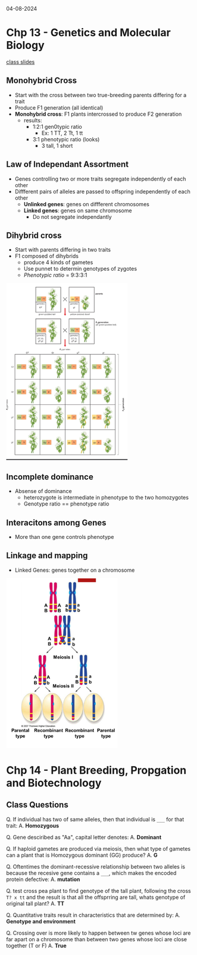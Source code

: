 04-08-2024

# Chp 13 - Genetics and Molecular Biology

[class slides](https://d2l.msu.edu/d2l/le/content/1856668/viewContent/15727735/View?ou=1856668)

## Monohybrid Cross

- Start with the cross between two true-breeding parents differing for a trait
- Produce F1 generation (all identical)
- **Monohybrid cross**: F1 plants intercrossed to produce F2 generation
    - results:
        - 1:2:1 gen0typic ratio
            - Ex: 1 TT, 2 Tt, 1 tt
        - 3:1 phenotypic ratio (looks)
            - 3 tall, 1 short

## Law of Independant Assortment

- Genes controlling two or more traits segregate independently of each other
- Diffferent pairs of alleles are passed to offspring independently of each other
    - **Unlinked genes**: genes on diffferent chromosomes
    - **Linked genes**: genes on same chromosome
        - Do not segregate independantly

## Dihybrid cross

- Start with parents differing in two traits
- F1 composed of dihybrids
    - produce 4 kinds of gametes
    - Use punnet to determin genotypes of zygotes
    - *Phenotypic ratio* = 9:3:3:1

![alt text](<Screenshot 2024-04-08 110442.png>)

## Incomplete dominance

- Absense of dominance
    - heterozygote is intermediate in phenotype to the two homozygotes
    - Genotype ratio == phenotype ratio

## Interacitons among Genes

- More than one gene controls phenotype

## Linkage and mapping

- Linked Genes: genes together on a chromosome

![alt text](<Screenshot 2024-04-08 112002.png>)

# Chp 14 - Plant Breeding, Propgation and Biotechnology

## Class Questions

Q. If individual has two of same alleles, then that individual is `___` for that trait:
A. **Homozygous**

Q. Gene desciribed as "Aa", capital letter denotes:
A. **Dominant**

Q. If haploid gametes are produced via meiosis, then what type of gametes can a plant that is Homozygous dominant (GG) produce?
A. **G**

Q. Oftentimes the dominant-recessive relationship between two alleles is because the recesive gene contains a `___`, which makes the encoded protein defective:
A. **mutation**

Q. test cross pea plant to find genotype of the tall plant, following the cross `T? x tt` and the result is that all the offsprring are tall, whats genotype of original tall plant?
A. **TT**

Q. Quantitative traits result in characteristics that are determined by:
A. **Genotype and environment**

Q. Crossing over is more likely to happen between tw genes whose loci are far apart on a chromosome than between two genes whose loci are close together (T or F)
A. **True**